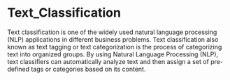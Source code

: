 # Text_Classification

Text classification is one of the widely used natural language processing (NLP) applications in different business problems.
Text classification also known as text tagging or text categorization is the process of categorizing text into organized groups. By using Natural Language Processing (NLP), text classifiers can automatically analyze text and then assign a set of pre-defined tags or categories based on its content.
